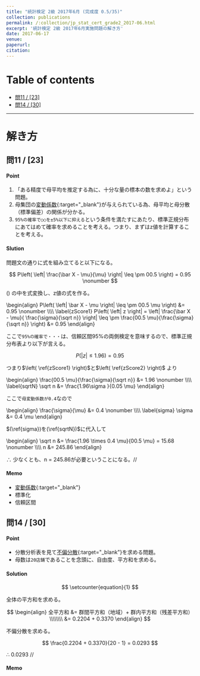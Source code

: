 ```yaml
---
title: "統計検定 2級 2017年6月 (完成度 0.5/35)"
collection: publications
permalink: /:collection/jp_stat_cert_grade2_2017-06.html
excerpt: '統計検定 2級 2017年6月実施問題の解き方'
date: 2017-06-17
venue:
paperurl:
citation:
---
```


# Table of contents

- [問11 / [23]](#%e5%95%8f11--23)
- [問14 / [30]](#%e5%95%8f14--30)

-------------------------
# 解き方

問11 / [23]
---
#### Point
  1. 「ある精度で母平均を推定する為に、十分な量の標本の数を求めよ」という問題。
  2. 母集団の[変動係数](basic_formulas.html#coefficient_of_variation){:target="_blank"}が与えられている為、母平均と母分散（標準偏差）の関係が分かる。
  3. ```95%の確率で○○を±5%以下に抑える```という条件を満たすにあたり、標準正規分布にあてはめて確率を求めることを考える。つまり、まずはz値を計算することを考える。

#### Slution
問題文の通りに式を組み立てると以下になる。  

$$
P\left( \left| \frac{\bar X - \mu}{\mu} \right| \leq \pm 00.5 \right) = 0.95 \nonumber
$$

$\left( \right)$ の中を式変換し、z値の式を作る。

\begin{align}
  P\left( \left| \bar X - \mu \right| \leq \pm 00.5 \mu \right) &= 0.95 \nonumber \\\\\\\\
  \label{zScore1}
  P\left( \left| z \right| = \left| \frac{\bar X - \mu}{ \frac{\sigma}{\sqrt n}} \right| \leq \pm \frac{00.5 \mu}{\frac{\sigma}{\sqrt n}} \right) &= 0.95
\end{align}

ここで```95%の確率で・・・```は、信頼区間95%の両側検定を意味するので、標準正規分布表より以下が言える。

$$
\label{zScore2}
P\left( \left| z \right| \leq 1.96 \right) = 0.95
$$

つまり$\left( \ref{zScore1} \right)$と$\left( \ref{zScore2} \right)$ より

\begin{align}
  \frac{00.5 \mu}{\frac{\sigma}{\sqrt n}} &= 1.96 \nonumber \\\\\\\\
  \label{sqrtN}
  \sqrt n &= \frac{1.96\sigma }{0.05 \mu}
\end{align}

ここで```母変動係数が0.4```なので

\begin{align}
  \frac{\sigma}{\mu} &= 0.4 \nonumber \\\\\\\\
  \label{sigma}
  \sigma &= 0.4 \mu
\end{align}

$(\ref{sigma})を(\ref{sqrtN})$に代入して

\begin{align}
  \sqrt n &= \frac{1.96 \times 0.4 \mu}{00.5 \mu} = 15.68 \nonumber \\\\\\\\
  n &= 245.86
\end{align}

$\therefore$ 少なくとも、n = 245.86が必要ということになる。//

#### Memo
  - [変動係数](basic_formulas.html#coefficient_of_variation){:target="_blank"}
  - 標準化
  - 信頼区間


問14 / [30]
---
#### Point
  - 分散分析表を見て[不偏分散](basic_formulas.html#unviased_variance){:target="_blank"}を求める問題。
  - 母数は```20店舗```であることを念頭に、自由度、平方和を求める。


#### Solution

$$
\setcounter{equation}{1}
$$


全体の平方和を求める。

$$
\begin{align}
  全平方和 &= 群間平方和（地域）+ 群内平方和（残差平方和） \\\\\\\\
  &= 0.2204 + 0.3370
\end{align}
$$

不偏分散を求める。

$$
  \frac{0.2204 + 0.3370}{20 - 1} = 0.0293
$$


$\therefore$ 0.0293 //

#### Memo


